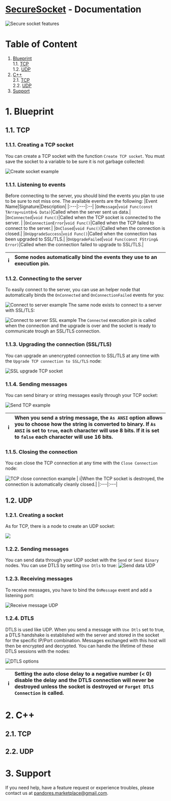 # [SecureSocket](https://www.unrealengine.com/marketplace/en-US/product/securesocket) - Documentation
![Secure socket features](https://github.com/Pandoa/SecureSocket/blob/master/Images/Show0.png?raw=true)
# Table of Content
1. [Blueprint](#1-blueprint)</br>
    1.1. [TCP](#11-tcp)</br>
    1.2. [UDP](#12-udp)</br>
2. [C++](#2-c)</br>
    2.1. [TCP](#21-tcp)</br>
    2.2. [UDP](#22-udp)</br>
 3. [Support](#3-support)
# 1. Blueprint
## 1.1. TCP
### 1.1.1. Creating a TCP socket
You can create a TCP socket with the function `Create TCP socket`. You must save the socket to a variable to be sure it is not garbage collected:

![Create socket example](https://github.com/Pandoa/SecureSocket/blob/master/Images/CreateSocket.png?raw=true)
### 1.1.1. Listening to events
Before connecting to the server, you should bind the events you plan to use to be sure to not miss one. The available events are the following:
|Event Name|Signature|Description|
|:---|:---|:--|
|`OnMessage`|`void Func(const TArray<uint8>& Data)`|Called when the server sent us data.|
|`OnConnected`|`void Func()`|Called when the TCP socket is connected to the server. |
|`OnConnectionError`|`void Func()`|Called when the TCP failed to connect to the server.|
|`OnClosed`|`void Func()`|Called when the connection is closed.|
|`OnUpgradeSuccess`|`void Func()`|Called when the connection has been upgraded to SSL/TLS.|
|`OnUpgradeFailed`|`void Func(const FString& Error)`|Called when the connection failed to upgrade to SSL/TLS.|

| :information_source:|Some nodes automatically bind the events they use to an execution pin.|
|:---|:---|
### 1.1.2. Connecting to the server
To easily connect to the server, you can use an helper node that automatically binds the `OnConnected` and `OnConnectionFailed` events for you:

![Connect to server example](https://github.com/Pandoa/SecureSocket/blob/master/Images/ConnectToServer.png?raw=true)
The same node exists to connect to a server with SSL/TLS:

![Connect to server SSL example](https://github.com/Pandoa/SecureSocket/blob/master/Images/ConnectToServerSSL.png?raw=true)
The `Connected` execution pin is called when the connection and the upgrade is over and the socket is ready to communicate trough an SSL/TLS connection.
### 1.1.3. Upgrading the connection (SSL/TLS)
You can upgrade an unencrypted connection to SSL/TLS at any time with the `Upgrade TCP connection to SSL/TLS` node:

![SSL upgrade TCP socket](https://github.com/Pandoa/SecureSocket/blob/master/Images/UpgradeConnection.png?raw=true)
### 1.1.4. Sending messages
You can send binary or string messages easily through your TCP socket:

![Send TCP example](https://github.com/Pandoa/SecureSocket/blob/master/Images/SendDataTcp.png?raw=true)

| :information_source:|When you send a string message, the `As ANSI` option allows you to choose how the string is converted to binary. If `As ANSI` is set to `true`, each character will use 8 bits. If it is set to `false` each character will use 16 bits.|
|:---|:---|

### 1.1.5. Closing the connection
You can close the TCP connection at any time with the `Close Connection` node:

![TCP close connection example](https://github.com/Pandoa/SecureSocket/blob/master/Images/CloseConnection.png?raw=true)
| :information_source:|When the TCP socket is destroyed, the connection is automatically cleanly closed.|
|:---|:---|
## 1.2. UDP
### 1.2.1. Creating a socket
As for TCP, there is a node to create an UDP socket:

![](https://github.com/Pandoa/SecureSocket/blob/master/Images/CreateSocketUdp.png?raw=true)

### 1.2.2. Sending messages
You can send data through your UDP socket with the `Send` or `Send Binary` nodes. You can use DTLS by setting `Use Dtls` to true:
![Send data UDP](https://github.com/Pandoa/SecureSocket/blob/master/Images/SendDataUdp.png?raw=true)

### 1.2.3. Receiving messages
To receive messages, you have to bind the `OnMessage` event and add a listening port:

![Receive message UDP](https://github.com/Pandoa/SecureSocket/blob/master/Images/ReceiveDataUdp.png?raw=true)
### 1.2.4. DTLS
DTLS is used like UDP. When you send a message with `Use Dtls` set to true, a DTLS handshake is established with the server and stored in the socket for the specific IP/Port combination. Messages exchanged with this host will then be encrypted and decrypted. You can handle the lifetime of these DTLS sessions with the nodes:

![DTLS options](https://github.com/Pandoa/SecureSocket/blob/master/Images/DtlsOptions.png?raw=true)

| :information_source:|Setting the auto close delay to a negative number (< 0) disable the delay and the DTLS connection will never be destroyed unless the socket is destroyed or `Forget DTLS Connection` is called.|
|:---|:---|

# 2. C++
## 2.1. TCP
## 2.2. UDP
# 3. Support
If you need help, have a feature request or experience troubles, please contact us at [pandores.marketplace@gmail.com](mailto:pandores.marketplace+SecureSocket@gmail.com?subject=Secure%20Socket%20-%20).
